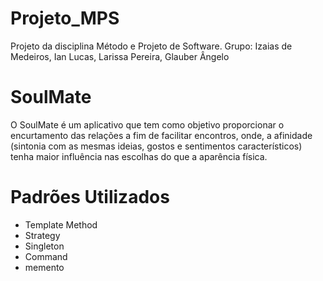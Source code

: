 # Projeto_MPS

Projeto da disciplina Método e Projeto de Software.
Grupo: Izaias de Medeiros,
       Ian Lucas,
       Larissa Pereira,
       Glauber Ângelo

# SoulMate
 
O  SoulMate é um aplicativo que tem como objetivo proporcionar o encurtamento das relações a fim de facilitar encontros, onde, a afinidade (sintonia com as mesmas ideias, gostos e sentimentos característicos) tenha maior influência nas escolhas do que a aparência física. 

# Padrões Utilizados
- Template Method
- Strategy
- Singleton
- Command
- memento
